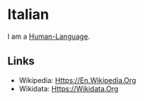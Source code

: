 # Italian

I am a [Human-Language](650030.md).

## Links

- Wikipedia: [Https://En.Wikipedia.Org](https://en.wikipedia.org/wiki/Italian_language)
- Wikidata: [Https://Wikidata.Org](https://wikidata.org/wiki/Q652)
